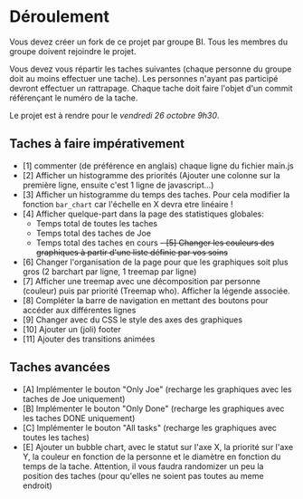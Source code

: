 # Déroulement

Vous devez créer un fork de ce projet par groupe BI.
Tous les membres du groupe doivent rejoindre le projet.

Vous devez vous répartir les taches suivantes (chaque personne du groupe doit au moins effectuer une tache).
Les personnes n'ayant pas participé devront effectuer un rattrapage.
Chaque tache doit faire l'objet d'un commit référençant le numéro de la tache.

Le projet est à rendre pour le *vendredi 26 octobre 9h30*.

## Taches à faire impérativement
 - [1] commenter (de préférence en anglais) chaque ligne du fichier main.js
 - [2] Afficher un histogramme des priorités (Ajouter une colonne sur la première ligne, ensuite c'est 1 ligne de javascript...)
 - [3] Afficher un histogramme du temps des taches. Pour cela modifier la fonction `bar_chart` car l'échelle en X devra etre linéaire !
 - [4] Afficher quelque-part dans la page des statistiques globales:
   - Temps total de toutes les taches
   - Temps total des taches de Joe
   - Temps total des taches en cours
~~- [5] Changer les couleurs des graphiques à partir d'une liste définie par vos soins~~
 - [6] Changer l'organisation de la page pour que les graphiques soit plus gros (2 barchart par ligne, 1 treemap par ligne)
 - [7] Afficher une treemap avec une décomposition par personne (couleur) puis par priorité (Treemap who). Afficher la légende associée.
 - [8] Compléter la barre de navigation en mettant des boutons pour accéder aux différentes lignes
 - [9] Changer avec du CSS le style des axes des graphiques
 - [10] Ajouter un (joli) footer
 - [11] Ajouter des transitions animées

## Taches avancées
 - [A] Implémenter le bouton "Only Joe" (recharge les graphiques avec les taches de Joe uniquement)
 - [B] Implémenter le bouton "Only Done" (recharge les graphiques avec les taches DONE uniquement)
 - [C] Implémenter le bouton "All tasks" (recharge les graphiques avec toutes les taches)
 - [E] Ajouter un bubble chart, avec le statut sur l'axe X, la priorité sur l'axe Y, la couleur en fonction de la personne et le diamètre en fonction du temps de la tache. Attention, il vous faudra randomizer un peu la position des taches (pour qu'elles ne soient pas toutes au meme endroit)
